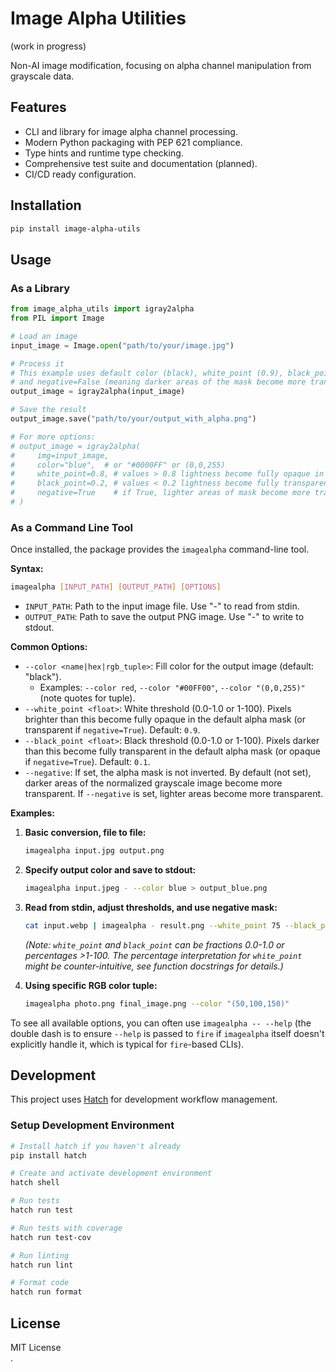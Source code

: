 # Image Alpha Utilities

(work in progress)

Non-AI image modification, focusing on alpha channel manipulation from grayscale data.

## Features

- CLI and library for image alpha channel processing.
- Modern Python packaging with PEP 621 compliance.
- Type hints and runtime type checking.
- Comprehensive test suite and documentation (planned).
- CI/CD ready configuration.

## Installation

```bash
pip install image-alpha-utils
```

## Usage

### As a Library

```python
from image_alpha_utils import igray2alpha
from PIL import Image

# Load an image
input_image = Image.open("path/to/your/image.jpg")

# Process it
# This example uses default color (black), white_point (0.9), black_point (0.1)
# and negative=False (meaning darker areas of the mask become more transparent).
output_image = igray2alpha(input_image)

# Save the result
output_image.save("path/to/your/output_with_alpha.png")

# For more options:
# output_image = igray2alpha(
#     img=input_image,
#     color="blue",  # or "#0000FF" or (0,0,255)
#     white_point=0.8, # values > 0.8 lightness become fully opaque in mask
#     black_point=0.2, # values < 0.2 lightness become fully transparent in mask
#     negative=True    # if True, lighter areas of mask become more transparent
# )

```

### As a Command Line Tool

Once installed, the package provides the `imagealpha` command-line tool.

**Syntax:**
```bash
imagealpha [INPUT_PATH] [OUTPUT_PATH] [OPTIONS]
```
- `INPUT_PATH`: Path to the input image file. Use "-" to read from stdin.
- `OUTPUT_PATH`: Path to save the output PNG image. Use "-" to write to stdout.

**Common Options:**
- `--color <name|hex|rgb_tuple>`: Fill color for the output image (default: "black").
  - Examples: `--color red`, `--color "#00FF00"`, `--color "(0,0,255)"` (note quotes for tuple).
- `--white_point <float>`: White threshold (0.0-1.0 or 1-100). Pixels brighter than this become fully opaque in the default alpha mask (or transparent if `negative=True`). Default: `0.9`.
- `--black_point <float>`: Black threshold (0.0-1.0 or 1-100). Pixels darker than this become fully transparent in the default alpha mask (or opaque if `negative=True`). Default: `0.1`.
- `--negative`: If set, the alpha mask is not inverted. By default (not set), darker areas of the normalized grayscale image become more transparent. If `--negative` is set, lighter areas become more transparent.

**Examples:**

1.  **Basic conversion, file to file:**
    ```bash
    imagealpha input.jpg output.png
    ```

2.  **Specify output color and save to stdout:**
    ```bash
    imagealpha input.jpeg - --color blue > output_blue.png
    ```

3.  **Read from stdin, adjust thresholds, and use negative mask:**
    ```bash
    cat input.webp | imagealpha - result.png --white_point 75 --black_point 25 --negative
    ```
    *(Note: `white_point` and `black_point` can be fractions 0.0-1.0 or percentages >1-100. The percentage interpretation for `white_point` might be counter-intuitive, see function docstrings for details.)*

4.  **Using specific RGB color tuple:**
    ```bash
    imagealpha photo.png final_image.png --color "(50,100,150)"
    ```

To see all available options, you can often use `imagealpha -- --help` (the double dash is to ensure `--help` is passed to `fire` if `imagealpha` itself doesn't explicitly handle it, which is typical for `fire`-based CLIs).

## Development

This project uses [Hatch](https://hatch.pypa.io/) for development workflow management.

### Setup Development Environment

```bash
# Install hatch if you haven't already
pip install hatch

# Create and activate development environment
hatch shell

# Run tests
hatch run test

# Run tests with coverage
hatch run test-cov

# Run linting
hatch run lint

# Format code
hatch run format
```

## License

MIT License  
.
